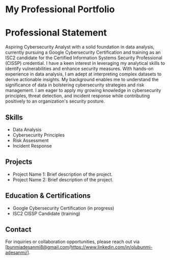 
# My Professional Portfolio
# Professional Statement
Aspiring Cybersecurity Analyst with a solid foundation in data analysis, currently pursuing a Google Cybersecurity Certification and training as an ISC2 candidate for the Certified Information Systems Security Professional (CISSP) credential. I have a keen interest in leveraging my analytical skills to identify vulnerabilities and enhance security measures.
With hands-on experience in data analysis, I am adept at interpreting complex datasets to derive actionable insights. My background enables me to understand the significance of data in bolstering cybersecurity strategies and risk management. I am eager to apply my growing knowledge in cybersecurity principles, threat detection, and incident response while contributing positively to an organization's security posture.
## Skills
- Data Analysis
- Cybersecurity Principles
- Risk Assessment
- Incident Response
## Projects
- Project Name 1: Brief description of the project.
- Project Name 2: Brief description of the project.
## Education & Certifications
- Google Cybersecurity Certification (in progress)
- ISC2 CISSP Candidate (training)
## Contact
For inquiries or collaboration opportunities, please reach out via [bunmiadesanmi8@gmail.com/https://www.linkedin.com/in/olubunmi-adesanmi/].



